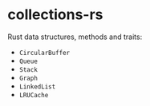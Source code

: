 # collections-rs

Rust data structures, methods and traits:

- `CircularBuffer`
- `Queue`
- `Stack`
- `Graph`
- `LinkedList`
- `LRUCache`
